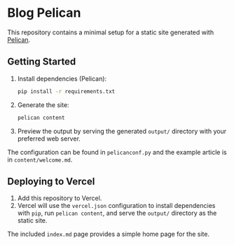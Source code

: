 # Blog Pelican

This repository contains a minimal setup for a static site generated with [Pelican](https://getpelican.com/).

## Getting Started

1. Install dependencies (Pelican):
   ```bash
   pip install -r requirements.txt
   ```
2. Generate the site:
   ```bash
   pelican content
   ```
3. Preview the output by serving the generated `output/` directory with your preferred web server.

The configuration can be found in `pelicanconf.py` and the example article is in `content/welcome.md`.

## Deploying to Vercel

1. Add this repository to Vercel.
2. Vercel will use the `vercel.json` configuration to install dependencies with `pip`, run `pelican content`, and serve the `output/` directory as the static site.

The included `index.md` page provides a simple home page for the site.

